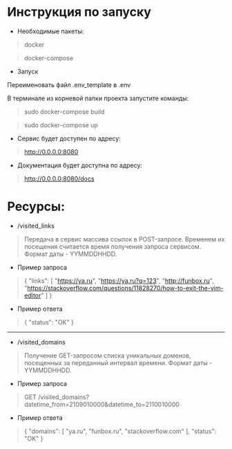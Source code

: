 Инструкция по запуску
==
* Необходимые пакеты:
>docker

>docker-compose

* Запуск

Переименовать файл .env_template в .env

В терминале из корневой папки проекта запустите команды:
>sudo docker-compose build

>sudo docker-compose up

* Сервис будет доступен по адресу:
>http://0.0.0.0:8080
* Документация будет доступна по адресу:
>http://0.0.0.0:8080/docs

Ресурсы:
=
* /visited_links
>   Передача в сервис массива ссылок в POST-запросе.
    Временем их посещения считается время получения запроса сервисом.
    Формат даты - YYMMDDHHDD.
* Пример запроса
>{
"links": [
"https://ya.ru",
"https://ya.ru?q=123",
"http://funbox.ru",
"https://stackoverflow.com/questions/11828270/how-to-exit-the-vim-editor"
]
}
* Пример ответа
>{
"status": "OK"
}
***

* /visited_domains
>   Получение GET-запросом списка уникальных доменов,
    посещенных за переданный интервал времени.
    Формат даты - YYMMDDHHDD.
* Пример запроса
>GET /visited_domains?datetime_from=2109010000&datetime_to=2110010000
* Пример ответа
>{
"domains": [
"ya.ru",
"funbox.ru",
"stackoverflow.com"
],
"status": "OK"
}